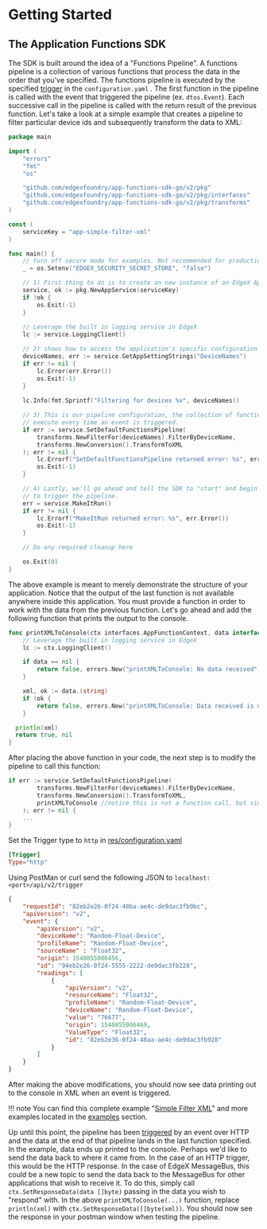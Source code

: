 # Getting Started

## The Application Functions SDK

The SDK is built around the idea of a "Functions Pipeline". A functions pipeline is a collection of various functions that process the data in the order that you've specified. The functions pipeline is executed by the specified [trigger](../microservices/application/Triggers.md) in the `configuration.yaml` . The first function in the pipeline is called with the event that triggered the pipeline (ex. `dtos.Event`). Each successive call in the pipeline is called with the return result of the previous function. Let's take a look at a simple example that creates a pipeline to filter particular device ids and subsequently transform the data to XML:
```go
package main

import (
	"errors"
	"fmt"
	"os"

	"github.com/edgexfoundry/app-functions-sdk-go/v2/pkg"
	"github.com/edgexfoundry/app-functions-sdk-go/v2/pkg/interfaces"
	"github.com/edgexfoundry/app-functions-sdk-go/v2/pkg/transforms"
)

const (
	serviceKey = "app-simple-filter-xml"
)

func main() {
	// turn off secure mode for examples. Not recommended for production
	_ = os.Setenv("EDGEX_SECURITY_SECRET_STORE", "false")

	// 1) First thing to do is to create an new instance of an EdgeX Application Service.
	service, ok := pkg.NewAppService(serviceKey)
	if !ok {
		os.Exit(-1)
	}
    
	// Leverage the built in logging service in EdgeX
	lc := service.LoggingClient()

	// 2) shows how to access the application's specific configuration settings.
	deviceNames, err := service.GetAppSettingStrings("DeviceNames")
	if err != nil {
		lc.Error(err.Error())
		os.Exit(-1)
	}
    
	lc.Info(fmt.Sprintf("Filtering for devices %v", deviceNames))

	// 3) This is our pipeline configuration, the collection of functions to
	// execute every time an event is triggered.
	if err := service.SetDefaultFunctionsPipeline(
		transforms.NewFilterFor(deviceNames).FilterByDeviceName,
		transforms.NewConversion().TransformToXML
	); err != nil {
		lc.Errorf("SetDefaultFunctionsPipeline returned error: %s", err.Error())
		os.Exit(-1)
	}

	// 4) Lastly, we'll go ahead and tell the SDK to "start" and begin listening for events
	// to trigger the pipeline.
	err = service.MakeItRun()
	if err != nil {
		lc.Errorf("MakeItRun returned error: %s", err.Error())
		os.Exit(-1)
	}

	// Do any required cleanup here

	os.Exit(0)
}
```

The above example is meant to merely demonstrate the structure of your application. Notice that the output of the last function is not available anywhere inside this application. You must provide a function in order to work with the data from the previous function. Let's go ahead and add the following function that prints the output to the console.

```go
func printXMLToConsole(ctx interfaces.AppFunctionContext, data interface{}) (bool, interface{}) {
	// Leverage the built in logging service in EdgeX
	lc := ctx.LoggingClient()

	if data == nil {
		return false, errors.New("printXMLToConsole: No data received")
	}

	xml, ok := data.(string)
	if !ok {
		return false, errors.New("printXMLToConsole: Data received is not the expected 'string' type")
	}

  println(xml)
  return true, nil
}
```
After placing the above function in your code, the next step is to modify the pipeline to call this function:

```go
if err := service.SetDefaultFunctionsPipeline(
		transforms.NewFilterFor(deviceNames).FilterByDeviceName,
		transforms.NewConversion().TransformToXML,
        printXMLToConsole //notice this is not a function call, but simply a function pointer. 
	); err != nil {
    ...
}
```
Set the Trigger type to `http` in [res/configuration.yaml](https://github.com/edgexfoundry/edgex-examples/blob/{{latest_released_version}}/application-services/custom/simple-filter-xml/res/configuration.yaml)

```toml
[Trigger]
Type="http"
```

Using PostMan or curl send the following JSON to `localhost:<port>/api/v2/trigger`

```json
{
    "requestId": "82eb2e26-0f24-48ba-ae4c-de9dac3fb9bc",
    "apiVersion": "v2",
    "event": {
        "apiVersion": "v2",
        "deviceName": "Random-Float-Device",
        "profileName": "Random-Float-Device",
        "sourceName" : "Float32",
        "origin": 1540855006456,
        "id": "94eb2e26-0f24-5555-2222-de9dac3fb228",
        "readings": [
            {
                "apiVersion": "v2",
                "resourceName": "Float32",
                "profileName": "Random-Float-Device",
                "deviceName": "Random-Float-Device",
                "value": "76677",
                "origin": 1540855006469,
                "ValueType": "Float32",
                "id": "82eb2e36-0f24-48aa-ae4c-de9dac3fb920"
            }
        ]
    }
}
```

After making the above modifications, you should now see data printing out to the console in XML when an event is triggered.

!!! note
    You can find this complete example "[Simple Filter XML](https://github.com/edgexfoundry/edgex-examples/tree/{{latest_released_version}}/application-services/custom/simple-filter-xml)" and more examples located in the [examples](../examples/AppServiceExamples.md) section.

Up until this point, the pipeline has been [triggered](../microservices/application/Triggers.md) by an event over HTTP and the data at the end of that pipeline lands in the last function specified. In the example, data ends up printed to the console. Perhaps we'd like to send the data back to where it came from. In the case of an HTTP trigger, this would be the HTTP response. In the case of  EdgeX MessageBus, this could be a new topic to send the data back to the MessageBus for other applications that wish to receive it. To do this, simply call `ctx.SetResponseData(data []byte)` passing in the data you wish to "respond" with. In the above `printXMLToConsole(...)` function, replace `println(xml)` with `ctx.SetResponseData([]byte(xml))`. You should now see the response in your postman window when testing the pipeline.